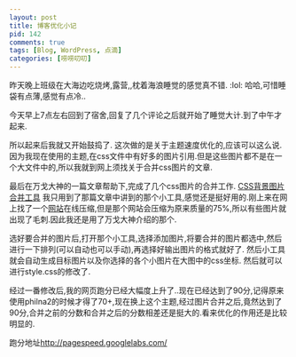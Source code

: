 ```yaml
---
layout: post
title: 博客优化小记
pid: 142
comments: true
tags: [Blog, WordPress, 点滴]
categories: [唠唠叨叨]
---
```

昨天晚上班级在大海边吃烧烤,露营,,枕着海浪睡觉的感觉真不错. :lol: 哈哈,可惜睡袋有点薄,感觉有点冷..

今天早上7点左右回到了宿舍,回复了几个评论之后就开始了睡觉大计.到了中午才起来.

所以起来后我就又开始鼓捣了. 这次做的是关于主题速度优化的,应该可以这么说.
因为我现在使用的主题,在css文件中有好多的图片引用.但是这些图片都不是在一个大文件中的,所以我就到网上须找关于合并css图片的文章.

最后在万戈大神的一篇文章帮助下,完成了几个css图片的合并工作. [CSS背景图片合并工具](http://wange.im/css-background-image-combination-tool.html) 我只用到了那篇文章中讲到的那个小工具,感觉还是挺好用的.刚上来在网上找了一个[网站](http://cn.spritegen.website-performance.org/)在线压缩,但是那个网站会压缩为原来质量的75%,所以有些图片就出现了毛刺.因此我还是用了万戈大神介绍的那个.

选好要合并的图片后,打开那个小工具,选择添加图片,将要合并的图片都选中,然后进行一下排列(可以自动也可以手动),再选择好输出图片的格式就好了. 然后小工具就会自动生成目标图片以及你选择的各个小图片在大图中的css坐标.
然后就可以进行style.css的修改了.

经过一番修改后,我的网页跑分已经大幅度上升了..现在已经达到了90分,记得原来使用philna2的时候才得了70+,现在换上这个主题,经过图片合并之后,竟然达到了90分,合并之前的分数和合并之后的分数相差还是挺大的.看来优化的作用还是比较明显的.

跑分地址<http://pagespeed.googlelabs.com/>
